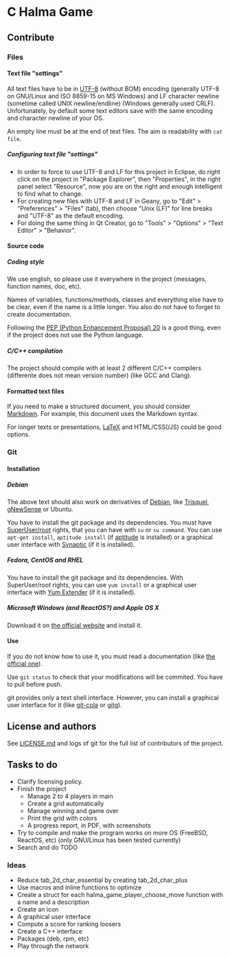 # C Halma Game

## Contribute

### Files

#### Text file "settings"

All text files have to be in [UTF-8](https://en.wikipedia.org/wiki/UTF-8) (without BOM) encoding (generally UTF-8 on GNU/Linux and ISO 8859-15 on MS Windows) and LF character newline (sometime called UNIX newline/endline) (Windows generally used CRLF).
Unfortunately, by default some text editors save with the same encoding and character newline of your OS.

An empty line must be at the end of text files.
The aim is readability with `cat file`.

##### Configuring text file "settings"

* In order to force to use UTF-8 and LF for this project in Eclipse, do right click on the project in "Package Explorer", then "Properties", in the right panel select "Resource", now you are on the right and enough intelligent to find what to change.
* For creating new files with UTF-8 and LF in Geany, go to "Edit" > "Preferences" > "Files" (tab), then choose "Unix (LF)" for line breaks and "UTF-8" as the default encoding.
* For doing the same thing in Qt Creator, go to "Tools" > "Options" > "Text Editor" > "Behavior".

#### Source code

##### Coding style

We use english, so please use it everywhere in the project (messages, function names, doc, etc).

Names of variables, functions/methods, classes and everything else have to be clear, even if the name is a little longer.
You also do not have to forget to create documentation.

Following the [PEP (Python Enhancement Proposal) 20](https://www.python.org/dev/peps/pep-0020/) is a good thing, even if the project does not use the Python language.

##### C/C++ compilation

The project should compile with at least 2 different C/C++ compilers (differente does not mean version number) (like GCC and Clang).

#### Formatted text files

If you need to make a structured document, you should consider [Markdown](https://en.wikipedia.org/wiki/Markdown).
For example, this document uses the Markdown syntax.

For longer texts or presentations, [LaTeX](http://latex-project.org/) and HTML/CSS(/JS) could be good options.

### Git

#### Installation

##### Debian

The above text should also work on derivatives of [Debian](https://www.debian.org/), like [Trisquel](https://trisquel.info/), [gNewSense](http://www.gnewsense.org/) or Ubuntu.

You have to install the git package and its dependencies.
You must have [SuperUser/root](https://en.wikipedia.org/wiki/Superuser) rights, that you can have with `su` or `su command`.
You can use `apt-get install`, `aptitude install` (if [aptitude](https://wiki.debian.org/Aptitude) is installed) or a graphical user interface with [Synaptic](https://wiki.debian.org/Synaptic) (if it is installed).

##### Fedora, CentOS and RHEL

You have to install the git package and its dependencies.
With SuperUser/root rights, you can use `yum install` or a graphical user interface with [Yum Extender](http://www.yumex.dk/) (if it is installed).

##### Microsoft Windows (and ReactOS?) and Apple OS X

Download it on [the official website](http://www.git-scm.com/downloads) and install it.

#### Use

If you do not know how to use it, you must read a documentation (like [the official one](http://www.git-scm.com/doc)).

Use `git status` to check that your modifications will be commited.
You have to pull before push.

git provides only a text shell interface.
However, you can install a graphical user interface for it (like [git-cola](https://git-cola.github.io/) or [gitg](https://wiki.gnome.org/Apps/Gitg/)).

## License and authors

See [LICENSE.md](LICENSE.md) and logs of git for the full list of contributors of the project.

## Tasks to do

* Clarify licensing policy.
* Finish the project
  * Manage 2 to 4 players in main
  * Create a grid automatically
  * Manage winning and game over
  * Print the grid with colors
  *  A progress report, in PDF, with screenshots
* Try to compile and make the program works on more OS (FreeBSD, ReactOS, etc) (only GNU/Linux has been tested currently)
* Search and do TODO

### Ideas

* Reduce tab_2d_char_essential by creating tab_2d_char_plus
* Use macros and inline functions to optimize
* Create a struct for each halma_game_player_choose_move function with a name and a description
* Create an icon
* A graphical user interface
* Compute a score for ranking loosers
* Create a C++ interface
* Packages (deb, rpm, etc)
* Play through the network
